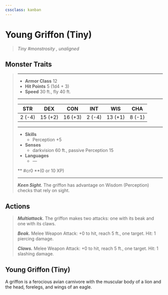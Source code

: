 ```yaml
---
cssclass: kanban
---
```


# Young Griffon (Tiny)
>*Tiny #monstrosity , unaligned*
## Monster Traits
>___
>- **Armor Class** 12
>- **Hit Points** 5 (1d4 + 3)
>- **Speed** 30 ft., fly 40 ft.
>___
>|STR|DEX|CON|INT|WIS|CHA|
>|:---:|:---:|:---:|:---:|:---:|:---:|
>|2 (-4)|15 (+2)|16 (+3)|2 (-4)|13 (+1)|8 (-1)|
>___
>- **Skills**
>	 - Perception +5
>- **Senses**
>	 - darkvision 60 ft., passive Perception 15
>- **Languages**
>	 - —
>
> ** #cr0 **(0 or 10 XP)
>___
>***Keen Sight.*** The griffon has advantage on Wisdom (Perception) checks that rely on sight.  
>
## Actions
>***Multiattack.*** The griffon makes two attacks: one with its beak and one with its claws.  
>
>***Beak.*** Melee Weapon Attack: +0 to hit, reach 5 ft., one target. Hit: 1 piercing damage.  
>
>***Claws.*** Melee Weapon Attack: +0 to hit, reach 5 ft., one target. Hit: 1 slashing damage.
## Young Griffon (Tiny)
A griffon is a ferocious avian carnivore with the muscular body of a lion and the head, forelegs, and wings of an eagle.